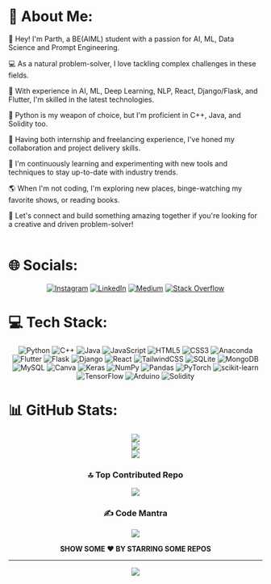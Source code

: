 # 💫 About Me:

👋 Hey! I'm Parth, a BE(AIML) student with a passion for AI, ML, Data Science and Prompt Engineering.

💻 As a natural problem-solver, I love tackling complex challenges in these fields.

🚀 With experience in AI, ML, Deep Learning, NLP, React, Django/Flask, and Flutter, I'm skilled in the latest technologies.

🐍 Python is my weapon of choice, but I'm proficient in C++, Java, and Solidity too.

💼 Having both internship and freelancing experience, I've honed my collaboration and project delivery skills.

🌟 I'm continuously learning and experimenting with new tools and techniques to stay up-to-date with industry trends.

🌎 When I'm not coding, I'm exploring new places, binge-watching my favorite shows, or reading books.

🤝 Let's connect and build something amazing together if you're looking for a creative and driven problem-solver!<br><br>

<!-- Hey there, This is Parth, a BE(AIML) student with a passion for Artificial Intelligence, Machine Learning, and Data Science. I'm a problem-solver at heart and enjoy tackling complex challenges in the field. With experience in AI, ML, Deep Learning, NLP, React, Django/Flask, and Flutter, I have honed my skills in the latest technologies.<br><br>Python is my weapon of choice, and I wield it with great finesse. I'm also proficient in C++, Java, and Solidity and have an eye for detail when it comes to debugging codes. I have both internship and freelancing experience, which has given me a chance to collaborate with diverse teams and deliver projects within deadlines.<br><br>I'm always eager to learn and experiment with new tools and techniques. I believe in continuous learning and staying up-to-date with industry trends.<br><br>When I'm not coding, you'll find me exploring new places, binge-watching my favorite shows, or catching up on some books. If you're looking for a creative and driven problem-solver who can bring your ideas to life, let's connect and build something amazing together! -->


# 🌐 Socials:

<div align="center">

[![Instagram](https://img.shields.io/badge/Instagram-%23E4405F.svg?logo=Instagram&logoColor=white)](https://instagram.com/parthgupta1208) [![LinkedIn](https://img.shields.io/badge/LinkedIn-%230077B5.svg?logo=linkedin&logoColor=white)](https://linkedin.com/in/parth-gupta-92004a252) [![Medium](https://img.shields.io/badge/Medium-12100E?logo=medium&logoColor=white)](https://medium.com/@parthgupta3003) [![Stack Overflow](https://img.shields.io/badge/-Stackoverflow-FE7A16?logo=stack-overflow&logoColor=white)](https://stackoverflow.com/users/20795576)

</div>


# 💻 Tech Stack:
<div align="center">

![Python](https://img.shields.io/badge/python-3670A0?style=for-the-badge&logo=python&logoColor=ffdd54) ![C++](https://img.shields.io/badge/c++-%2300599C.svg?style=for-the-badge&logo=c%2B%2B&logoColor=white) ![Java](https://img.shields.io/badge/java-%23ED8B00.svg?style=for-the-badge&logo=java&logoColor=white) ![JavaScript](https://img.shields.io/badge/javascript-%23323330.svg?style=for-the-badge&logo=javascript&logoColor=%23F7DF1E) ![HTML5](https://img.shields.io/badge/html5-%23E34F26.svg?style=for-the-badge&logo=html5&logoColor=white) ![CSS3](https://img.shields.io/badge/css3-%231572B6.svg?style=for-the-badge&logo=css3&logoColor=white) ![Anaconda](https://img.shields.io/badge/Anaconda-%2344A833.svg?style=for-the-badge&logo=anaconda&logoColor=white) ![Flutter](https://img.shields.io/badge/Flutter-%2302569B.svg?style=for-the-badge&logo=Flutter&logoColor=white) ![Flask](https://img.shields.io/badge/flask-%23000.svg?style=for-the-badge&logo=flask&logoColor=white) ![Django](https://img.shields.io/badge/django-%23092E20.svg?style=for-the-badge&logo=django&logoColor=white) ![React](https://img.shields.io/badge/react-%2320232a.svg?style=for-the-badge&logo=react&logoColor=%2361DAFB) ![TailwindCSS](https://img.shields.io/badge/tailwindcss-%2338B2AC.svg?style=for-the-badge&logo=tailwind-css&logoColor=white) ![SQLite](https://img.shields.io/badge/sqlite-%2307405e.svg?style=for-the-badge&logo=sqlite&logoColor=white) ![MongoDB](https://img.shields.io/badge/MongoDB-%234ea94b.svg?style=for-the-badge&logo=mongodb&logoColor=white) ![MySQL](https://img.shields.io/badge/mysql-%2300f.svg?style=for-the-badge&logo=mysql&logoColor=white) ![Canva](https://img.shields.io/badge/Canva-%2300C4CC.svg?style=for-the-badge&logo=Canva&logoColor=white) ![Keras](https://img.shields.io/badge/Keras-%23D00000.svg?style=for-the-badge&logo=Keras&logoColor=white) ![NumPy](https://img.shields.io/badge/numpy-%23013243.svg?style=for-the-badge&logo=numpy&logoColor=white) ![Pandas](https://img.shields.io/badge/pandas-%23150458.svg?style=for-the-badge&logo=pandas&logoColor=white) ![PyTorch](https://img.shields.io/badge/PyTorch-%23EE4C2C.svg?style=for-the-badge&logo=PyTorch&logoColor=white) ![scikit-learn](https://img.shields.io/badge/scikit--learn-%23F7931E.svg?style=for-the-badge&logo=scikit-learn&logoColor=white) ![TensorFlow](https://img.shields.io/badge/TensorFlow-%23FF6F00.svg?style=for-the-badge&logo=TensorFlow&logoColor=white) ![Arduino](https://img.shields.io/badge/-Arduino-00979D?style=for-the-badge&logo=Arduino&logoColor=white) ![Solidity](https://img.shields.io/badge/Solidity-%23363636.svg?style=for-the-badge&logo=solidity&logoColor=white)

</div>



# 📊 GitHub Stats:
<div align="center">

![](https://github-readme-stats.vercel.app/api?username=parthgupta1208&theme=nightowl&hide_border=true&include_all_commits=true&count_private=true)<br/>
![](https://github-readme-streak-stats.herokuapp.com/?user=parthgupta1208&theme=nightowl&hide_border=true)<br/>
![](https://github-readme-stats.vercel.app/api/top-langs/?username=parthgupta1208&theme=nightowl&hide_border=true&include_all_commits=true&count_private=true&layout=compact)




### 🔝 Top Contributed Repo
![](https://github-contributor-stats.vercel.app/api?username=parthgupta1208&limit=5&theme=tokyonight&combine_all_yearly_contributions=true)

### ✍️ Code Mantra
![](https://quotes-github-readme.vercel.app/api?type=horizontal&theme=radical)

**SHOW SOME ❤️ BY STARRING SOME REPOS**

---

[![](https://visitcount.itsvg.in/api?id=parthgupta1208&icon=6&color=6)](https://visitcount.itsvg.in)

</div>


<!-- Proudly created with GPRM ( https://gprm.itsvg.in ) -->
